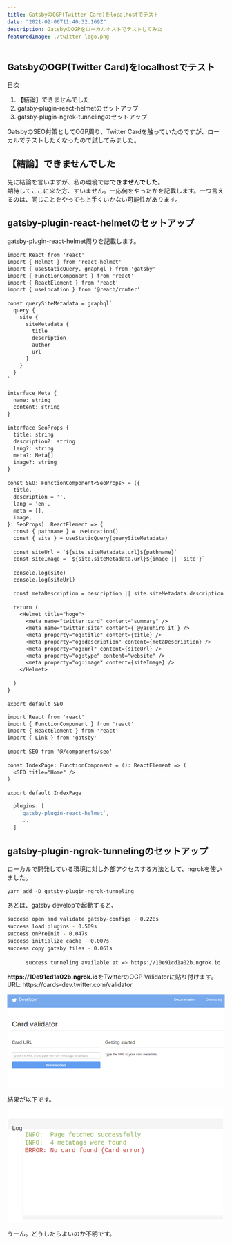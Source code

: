 ```yaml
---
title: GatsbyのOGP(Twitter Card)をlocalhostでテスト
date: "2021-02-06T11:40:32.169Z"
description: GatsbyのOGPをローカルホストでテストしてみた
featuredImage: ./twitter-logo.png
---
```


## GatsbyのOGP(Twitter Card)をlocalhostでテスト

<div class="mt-8 mb-8">

<nav class='blog-nav'> 
  <div class='inner'>
    <p>目次</p>
    <ol class="top-ol">
      <li class="top-li">【結論】できませんでした</li>
      <li class="top-li">gatsby-plugin-react-helmetのセットアップ</li>
      <li class="top-li">gatsby-plugin-ngrok-tunnelingのセットアップ</li>
    </ol>
  </div>
</nav>
</div>

<p class="mb-8">
GatsbyのSEO対策としてOGP周り、Twitter Cardを触っていたのですが、ローカルでテストしたくなったので試してみました。
</p>

## 【結論】できませんでした

<p class="mt-8 mb-8">
先に結論を言いますが、私の環境では<strong>できませんでした</strong>。<br/>
期待してここに来た方、すいません。一応何をやったかを記載します。一つ言えるのは、同じことをやっても上手くいかない可能性があります。
</p>

## gatsby-plugin-react-helmetのセットアップ

<p class="mt-8 mb-8">
gatsby-plugin-react-helmet周りを記載します。
</p>

```js:title=seo.tsx
import React from 'react'
import { Helmet } from 'react-helmet'
import { useStaticQuery, graphql } from 'gatsby'
import { FunctionComponent } from 'react'
import { ReactElement } from 'react'
import { useLocation } from '@reach/router'

const querySiteMetadata = graphql`
  query {
    site {
      siteMetadata {
        title
        description
        author
        url
      }
    }
  }
`

interface Meta {
  name: string
  content: string
}

interface SeoProps {
  title: string
  description?: string
  lang?: string
  meta?: Meta[]
  image?: string
}

const SEO: FunctionComponent<SeoProps> = ({
  title,
  description = '',
  lang = 'en',
  meta = [],
  image,
}: SeoProps): ReactElement => {
  const { pathname } = useLocation()
  const { site } = useStaticQuery(querySiteMetadata)

  const siteUrl = `${site.siteMetadata.url}${pathname}`
  const siteImage = `${site.siteMetadata.url}${image || 'site'}`

  console.log(site)
  console.log(siteUrl)

  const metaDescription = description || site.siteMetadata.description

  return (
    <Helmet title="hoge">
      <meta name="twitter:card" content="summary" />
      <meta name="twitter:site" content={`@yasuhiro_it`} />
      <meta property="og:title" content={title} />
      <meta property="og:description" content={metaDescription} />
      <meta property="og:url" content={siteUrl} />
      <meta property="og:type" content="website" />
      <meta property="og:image" content={siteImage} />
    </Helmet>

  )
}

export default SEO

```

```tsx:title=index.tsx
import React from 'react'
import { FunctionComponent } from 'react'
import { ReactElement } from 'react'
import { Link } from 'gatsby'

import SEO from '@/components/seo'

const IndexPage: FunctionComponent = (): ReactElement => (
  <SEO title="Home" />
)

export default IndexPage

```

```js:title=gatsby-config.js
  plugins: [
    `gatsby-plugin-react-helmet`,
    ...
  ]
```

## gatsby-plugin-ngrok-tunnelingのセットアップ

<p class="mt-8 mb-8">
ローカルで開発している環境に対し外部アクセスする方法として、ngrokを使いました。<br/>
</p>

```
yarn add -D gatsby-plugin-ngrok-tunneling
```

<p class="mt-8 mb-8">
あとは、gatsby developで起動すると、
</p>


```bash
success open and validate gatsby-configs - 0.228s
success load plugins - 0.509s
success onPreInit - 0.047s
success initialize cache - 0.007s
success copy gatsby files - 0.061s

      success tunneling available at => https://10e91cd1a02b.ngrok.io
```
<p class="mt-8 mb-8">
<strong>https://10e91cd1a02b.ngrok.io</strong>をTwitterのOGP Validatorに貼り付けます。<br/>
URL: <a ref='https://cards-dev.twitter.com/validator' style='cursor:pointer'>https://cards-dev.twitter.com/validator</a>
</p>


![twitter-validator-image](./twitter-card-validator-image.png)

<p class="mt-8 mb-8">
結果が以下です。
</p>

![not-found-image](./not-found-image.png)

<p class="mt-8 mb-8">
うーん。どうしたらよいのか不明です。
</p>


